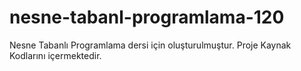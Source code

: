 # nesne-tabanl-programlama-120
Nesne Tabanlı Programlama dersi için oluşturulmuştur.
Proje Kaynak Kodlarını içermektedir.
